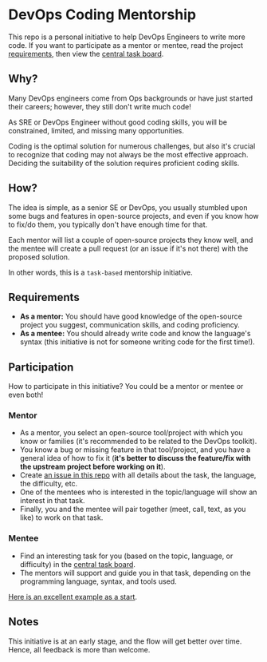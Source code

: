 # DevOps Coding Mentorship

This repo is a personal initiative to help DevOps Engineers to write more code. If you want to participate
as a mentor or mentee, read the project [requirements](#requirements), then view the
[central task board](https://github.com/orgs/DevOpsHiveNet/projects/1/views/1).

## Why?

Many DevOps engineers come from Ops backgrounds or have just started their careers;
however, they still don't write much code!

As SRE or DevOps Engineer without good coding skills, you will be constrained, limited, and missing many opportunities.

Coding is the optimal solution for numerous challenges, but also it's crucial to recognize that
coding may not always be the most effective approach. Deciding the suitability of the solution requires proficient
coding skills.

## How?

The idea is simple, as a senior SE or DevOps, you usually stumbled upon some bugs and features in open-source projects,
and even if you know how to fix/do them, you typically don't have enough time for that.

Each mentor will list a couple of open-source projects they know well, and the mentee will create a pull request
(or an issue if it's not there) with the proposed solution.

In other words, this is a `task-based` mentorship initiative.

## Requirements

- **As a mentor:** You should have good knowledge of the open-source project you suggest,
  communication skills, and coding proficiency.
- **As a mentee:** You should already write code and know the language's syntax
  (this initiative is not for someone writing code for the first time!).

## Participation

How to participate in this initiative? You could be a mentor or mentee or even both!

### Mentor

- As a mentor, you select an open-source tool/project with which you know or families
  (it's recommended to be related to the DevOps toolkit).
- You know a bug or missing feature in that tool/project, and you have a general idea of how to fix it
  (**it's better to discuss the feature/fix with the upstream project before working on it**).
- Create [an issue in this repo](https://github.com/DevOpsHiveNet/devops-coding-mentorship/issues)
  with all details about the task, the language, the difficulty, etc.
- One of the mentees who is interested in the topic/language will show an interest in that task.
- Finally, you and the mentee will pair together (meet, call, text, as you like) to work on that task.

### Mentee

- Find an interesting task for you (based on the topic, language, or difficulty) in the
  [central task board](https://github.com/orgs/DevOpsHiveNet/projects/1/views/1).
- The mentors will support and guide you in that task, depending on the programming language,
  syntax, and tools used.
  
[Here is an excellent example as a start](https://github.com/DevOpsHiveNet/devops-coding-mentorship/issues/2).


## Notes

This initiative is at an early stage, and the flow will get better over time.
Hence, all feedback is more than welcome.
